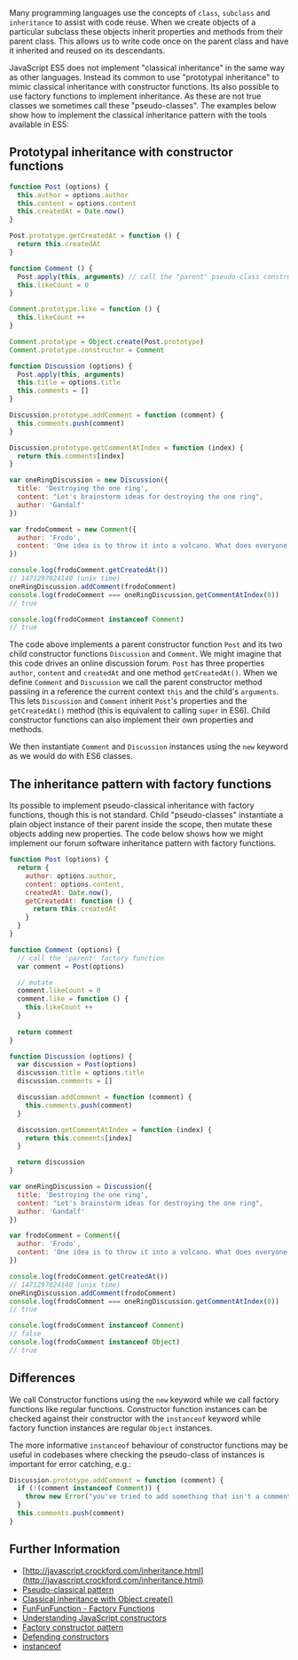 Many programming languages use the concepts of `class`, `subclass` and `inheritance` to assist with code reuse. When we create objects of a particular subclass these objects inherit properties and methods from their parent class. This allows us to write code once on the parent class and have it inherited and reused on its descendants. 

JavaScript ES5 does not implement "classical inheritance" in the same way as other languages. Instead its common to use "prototypal inheritance" to mimic classical inheritance with constructor functions. Its also possible to use factory functions to implement inheritance. As these are not true classes we sometimes call these "pseudo-classes". The examples below show how to implement the classical inheritance pattern with the tools available in ES5:

## Prototypal inheritance with constructor functions

```js
function Post (options) {
  this.author = options.author
  this.content = options.content
  this.createdAt = Date.now()
}

Post.prototype.getCreatedAt = function () {
  return this.createdAt
}

function Comment () {
  Post.apply(this, arguments) // call the "parent" pseudo-class constructor 
  this.likeCount = 0
}

Comment.prototype.like = function () {
  this.likeCount ++ 
}

Comment.prototype = Object.create(Post.prototype)
Comment.prototype.constructor = Comment

function Discussion (options) {
  Post.apply(this, arguments)
  this.title = options.title
  this.comments = []
}

Discussion.prototype.addComment = function (comment) {
  this.comments.push(comment)
}

Discussion.prototype.getCommentAtIndex = function (index) {
  return this.comments[index]
}

var oneRingDiscussion = new Discussion({
  title: 'Destroying the one ring',
  content: "Let's brainstorm ideas for destroying the one ring",
  author: 'Gandalf'
})

var frodoComment = new Comment({ 
  author: 'Frodo', 
  content: 'One idea is to throw it into a volcano. What does everyone think?'
})

console.log(frodoComment.getCreatedAt())
// 1471297024140 (unix time)
oneRingDiscussion.addComment(frodoComment)
console.log(frodoComment === oneRingDiscussion.getCommentAtIndex(0))
// true

console.log(frodoComment instanceof Comment)
// true

```

The code above implements a parent constructor function `Post` and its two child constructor functions `Discussion` and `Comment`. We might imagine that this code drives an online discussion forum. `Post` has three properties `author`, `content` and `createdAt` and one method `getCreatedAt()`. When we define `Comment` and `Discussion` we call the parent constructor method passiing in a reference the current context `this` and the child's `arguments`. This lets `Discussion` and `Comment` inherit `Post`'s properties and the `getCreatedAt()` method (this is equivalent to calling `super` in ES6). Child constructor functions can also implement their own properties and methods.

We then instantiate `Comment` and `Discussion` instances using the `new` keyword as we would do with ES6 classes.


## The inheritance pattern with factory functions 

Its possible to implement pseudo-classical inheritance with factory functions, though this is not standard. Child "pseudo-classes" instantiate a plain object instance of their parent inside the scope, then mutate these objects adding new properties. The code below shows how we might implement our forum software inheritance pattern with factory functions.

```js
function Post (options) {
  return {
    author: options.author,
    content: options.content,
    createdAt: Date.now(),
    getCreatedAt: function () {
      return this.createdAt
    }
  }
}

function Comment (options) {
  // call the 'parent' factory function 
  var comment = Post(options) 

  // mutate
  comment.likeCount = 0
  comment.like = function () {
    this.likeCount ++
  }
  
  return comment
}

function Discussion (options) {
  var discussion = Post(options)  
  discussion.title = options.title
  discussion.comments = []

  discussion.addComment = function (comment) {
    this.comments.push(comment)
  }

  discussion.getCommentAtIndex = function (index) {
    return this.comments[index]
  }

  return discussion
}

var oneRingDiscussion = Discussion({
  title: 'Destroying the one ring',
  content: "Let's brainstorm ideas for destroying the one ring",
  author: 'Gandalf'
})

var frodoComment = Comment({ 
  author: 'Frodo', 
  content: 'One idea is to throw it into a volcano. What does everyone think?'
})

console.log(frodoComment.getCreatedAt())
// 1471297024140 (unix time)
oneRingDiscussion.addComment(frodoComment)
console.log(frodoComment === oneRingDiscussion.getCommentAtIndex(0))
// true

console.log(frodoComment instanceof Comment)
// false
console.log(frodoComment instanceof Object)
// true

```

## Differences

We call Constructor functions using the `new` keyword while we call factory functions like regular functions. Constructor function instances can be checked against their constructor with the `instanceof` keyword while factory function instances are regular `Object` instances.

The more informative `instanceof` behaviour of constructor functions may be useful in codebases where checking the pseudo-class of instances is important for error catching, e.g.:

```js
Discussion.prototype.addComment = function (comment) {
  if (!(comment instanceof Comment)) {
    throw new Error("you've tried to add something that isn't a comment!")
  }
  this.comments.push(comment)
}
```

## Further Information

  * [http://javascript.crockford.com/inheritance.html](http://javascript.crockford.com/inheritance.html)
  * [Pseudo-classical pattern](http://javascript.info/tutorial/pseudo-classical-pattern)
  * [Classical inheritance with Object.create()](https://developer.mozilla.org/en-US/docs/Web/JavaScript/Reference/Global_Objects/Object/create#Classical_inheritance_with_Object.create())
  * [FunFunFunction - Factory Functions](https://www.youtube.com/watch?v=ImwrezYhw4w)
  * [Understanding JavaScript constructors](https://css-tricks.com/understanding-javascript-constructors/)
  * [Factory constructor pattern](http://javascript.info/tutorial/factory-constructor-pattern)
  * [Defending constructors](http://www.2ality.com/2013/07/defending-constructors.html)
  * [instanceof](https://developer.mozilla.org/en/docs/Web/JavaScript/Reference/Operators/instanceof)
